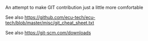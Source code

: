 An attempt to make GIT contribution just a little more comfortable

See also https://github.com/ecu-tech/ecu-tech/blob/master/misc/git_cheat_sheet.txt

See also https://git-scm.com/downloads